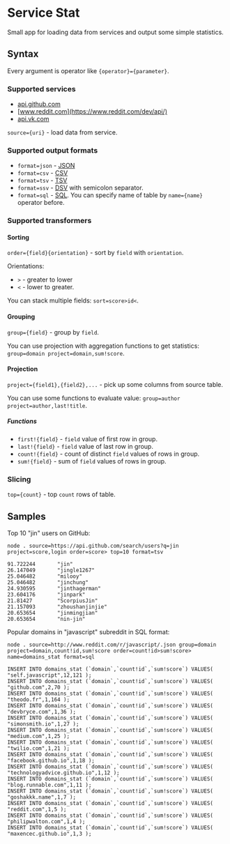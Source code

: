 # Service Stat

Small app for loading data from services and output some simple statistics.

## Syntax

Every argument is operator like `{operator}={parameter}`.

### Supported services

* [api.github.com](https://developer.github.com/v3/)
* [www.reddit.com](https://www.reddit.com/dev/api/)
* [api.vk.com](https://new.vk.com/dev/)

`source={uri}` - load data from service. 

### Supported output formats

* `format=json` - [JSON](https://en.wikipedia.org/wiki/JSON)
* `format=csv` - [CSV](https://en.wikipedia.org/wiki/Comma-separated_values)
* `format=tsv` - [TSV](https://en.wikipedia.org/wiki/Tab-separated_values)
* `format=ssv` - [DSV](https://en.wikipedia.org/wiki/Delimiter-separated_values) with semicolon separator.
* `format=sql` - [SQL](https://en.wikipedia.org/wiki/SQL). You can specify name of table by `name={name}` operator before.

### Supported transformers

#### Sorting

`order={field}{orientation}` - sort by `field` with `orientation`.

Orientations: 

* `>` - greater to lower
* `<` - lower to greater. 

You can stack multiple fields: `sort=score>id<`.

#### Grouping

`group={field}` - group by `field`.

You can use projection with aggregation functions to get statistics: `group=domain project=domain,sum!score`.

#### Projection

`project={field1},{field2},...` - pick up some columns from source table.

You can use some functions to evaluate value: `group=author project=author,last!title`.

##### Functions

* `first!{field}` - `field` value of first row in group.
* `last!{field}` - `field` value of last row in group.
* `count!{field}` - count of distinct `field` values of rows in group.
* `sum!{field}` - sum of `field` values of rows in group.

### Slicing

`top={count}` - top `count` rows of table.

## Samples

Top 10 "jin" users on GitHub:

```
node . source=https://api.github.com/search/users?q=jin project=score,login order=score> top=10 format=tsv

91.722244       "jin"
26.147049       "jingle1267"
25.046482       "milooy"
25.046482       "jinchung"
24.930595       "jinthagerman"
23.604176       "jinpark"
21.81427        "ScorpiusJin"
21.157093       "zhoushanjinjie"
20.653654       "jinmingjian"
20.653654       "nin-jin"
```

Popular domains in "javascript" subreddit in SQL format:

```
node . source=http://www.reddit.com/r/javascript/.json group=domain project=domain,count!id,sum!score order=count!id>sum!score> name=domains_stat format=sql

INSERT INTO domains_stat (`domain`,`count!id`,`sum!score`) VALUES( "self.javascript",12,121 );
INSERT INTO domains_stat (`domain`,`count!id`,`sum!score`) VALUES( "github.com",2,70 );
INSERT INTO domains_stat (`domain`,`count!id`,`sum!score`) VALUES( "theodo.fr",1,164 );
INSERT INTO domains_stat (`domain`,`count!id`,`sum!score`) VALUES( "devbryce.com",1,36 );
INSERT INTO domains_stat (`domain`,`count!id`,`sum!score`) VALUES( "simonsmith.io",1,27 );
INSERT INTO domains_stat (`domain`,`count!id`,`sum!score`) VALUES( "medium.com",1,25 );
INSERT INTO domains_stat (`domain`,`count!id`,`sum!score`) VALUES( "twilio.com",1,21 );
INSERT INTO domains_stat (`domain`,`count!id`,`sum!score`) VALUES( "facebook.github.io",1,18 );
INSERT INTO domains_stat (`domain`,`count!id`,`sum!score`) VALUES( "technologyadvice.github.io",1,12 );
INSERT INTO domains_stat (`domain`,`count!id`,`sum!score`) VALUES( "blog.runnable.com",1,11 );
INSERT INTO domains_stat (`domain`,`count!id`,`sum!score`) VALUES( "goshakkk.name",1,7 );
INSERT INTO domains_stat (`domain`,`count!id`,`sum!score`) VALUES( "reddit.com",1,5 );
INSERT INTO domains_stat (`domain`,`count!id`,`sum!score`) VALUES( "philipwalton.com",1,4 );
INSERT INTO domains_stat (`domain`,`count!id`,`sum!score`) VALUES( "maxencec.github.io",1,3 );
```
